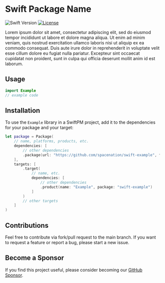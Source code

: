# Swift Package Name
![Swift Version](https://img.shields.io/badge/Swift-5.10-DE5D43)
[![License](https://img.shields.io/badge/License-MIT-blue)](LICENSE)

Lorem ipsum dolor sit amet, consectetur adipiscing elit, sed do eiusmod tempor incididunt ut labore et dolore magna aliqua. Ut enim ad minim veniam, quis nostrud exercitation ullamco laboris nisi ut aliquip ex ea commodo consequat. Duis aute irure dolor in reprehenderit in voluptate velit esse cillum dolore eu fugiat nulla pariatur. Excepteur sint occaecat cupidatat non proident, sunt in culpa qui officia deserunt mollit anim id est laborum.

## Usage
```swift
import Example
// example code
```

## Installation
To use the `Example` library in a SwiftPM project, 
add it to the dependencies for your package and your target:

```swift
let package = Package(
    // name, platforms, products, etc.
    dependencies: [
        // other dependencies
        .package(url: "https://github.com/spacenation/swift-example", from: "1.0.0"),
    ],
    targets: [
        .target(
            // name, etc.
            dependencies: [
                // other dependencies
                .product(name: "Example", package: "swift-example")
            ]
        )
        // other targets
    ]
)
```

## Contributions
Feel free to contribute via fork/pull request to the main branch. If you want to request a feature or report a bug, please start a new issue.

## Become a Sponsor
If you find this project useful, please consider becoming our [GitHub Sponsor](https://github.com/sponsors/spacenation).
